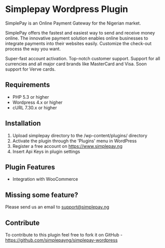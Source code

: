 # Simplepay Wordpress Plugin

SimplePay is an Online Payment Gateway for the Nigerian market.

SimplePay offers the fastest and easiest way to send and receive money online. The innovative payment solution enables online businesses to integrate payments into their websites easily. Customize the check-out process the way you want.

Super-fast account activation. Top-notch customer support. Support for all currencies and all major card brands like MasterCard and Visa. Soon support for Verve cards.

## Requirements
* PHP 5.3 or higher
* Wordpress 4.x or higher
* cURL 7.30.x or higher

## Installation
1. Upload simplepay directory to the /wp-content/plugins/ directory
2. Activate the plugin through the 'Plugins' menu in WordPress
3. Register a free account on https://www.simplepay.ng
4. Insert Api Keys in plugin settings

## Plugin Features
* Integration with WooCommerce

## Missing some feature?
Please send us an email to support@simplepay.ng

## Contribute
To contribute to this plugin feel free to fork it on GitHub - https://github.com/simplepayng/simplepay-wordpress

